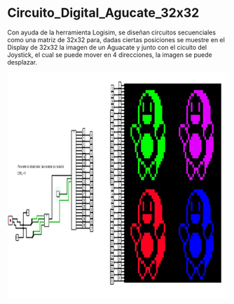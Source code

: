 # Circuito_Digital_Agucate_32x32
Con ayuda de la herramienta Logisim, se diseñan circuitos secuenciales como una matriz de 32x32 para, dadas ciertas posiciones se muestre en el Display de 32x32 la imagen de un Aguacate y junto con el cicuito del Joystick, el cual se puede mover en 4 direcciones, la imagen se puede desplazar.


<img src="Aguacate.JPG" width="881" height="516">
